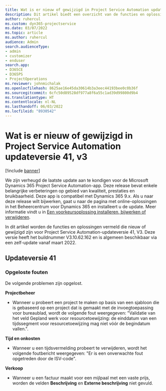 ```yaml
---
title: Wat is er nieuw of gewijzigd in Project Service Automation updateversie 41, v3
description: Dit artikel biedt een overzicht van de functies en oplossingen die beschikbaar zijn in Microsoft Dynamics 365 Project Service Automation-updateversie 41, V3.
author: ruhercul
ms.custom: dyn365-projectservice
ms.date: 03/07/2022
ms.topic: article
ms.author: ruhercul
audience: Admin
search.audienceType:
- admin
- customizer
- enduser
search.app:
- D365CE
- D365PS
- ProjectOperations
ms.reviewer: johnmichalak
ms.openlocfilehash: 8625ae16e45da30614b3a3eec44193bee0c0b36f
ms.sourcegitcommit: 6cfc50d89528df977a8f6a55c1ad39d99800d9b4
ms.translationtype: HT
ms.contentlocale: nl-NL
ms.lasthandoff: 06/03/2022
ms.locfileid: "8930542"
---
```

# <a name="whats-new-or-changed-in-project-service-automation-update-release-41-v3"></a>Wat is er nieuw of gewijzigd in Project Service Automation updateversie 41, v3

[!include [banner](../includes/psa-now-project-operations.md)]

We zijn verheugd de laatste update aan te kondigen voor de Microsoft Dynamics 365 Project Service Automation-app. Deze release bevat enkele belangrijke verbeteringen op gebied van kwaliteit, prestaties en bruikbaarheid. Deze app is compatibel met Dynamics 365 9.x. Als u naar deze release wilt bijwerken, gaat u naar de pagina met online-oplossingen in het Beheercentrum voor Dynamics 365 en installeert u de update. Meer informatie vindt u in [Een voorkeursoplossing installeren, bijwerken of verwijderen](/power-platform/admin/install-remove-preferred-solution).

In dit artikel worden de functies en oplossingen vermeld die nieuw of gewijzigd zijn voor Project Service Automation-updateversie 41, V3. Deze versie heeft het buildnummer V3.10.62.162 en is algemeen beschikbaar via een zelf-update vanaf maart 2022.

## <a name="update-release-41"></a>Updateversie 41

### <a name="bug-fixes"></a>Opgeloste fouten

De volgende problemen zijn opgelost.

**Projectbeheer**
- Wanneer u probeert een project te maken op basis van een sjabloon die is gebaseerd op een project dat is gemaakt met de invoegtoepassing voor bureaublad, wordt de volgende fout weergegeven: "Validatie van het veld Gepland werk voor resourcetoewijzing: de einddatum van een tijdssegment voor resourcetoewijzing mag niet vóór de begindatum vallen.".

**Tijd en onkosten**
- Wanneer u een tijdsvermelding probeert te verwijderen, wordt het volgende foutbericht weergegeven: "Er is een onverwachte fout opgetreden door de ISV-code".

**Verkoop**
- Wanneer u een factuur maakt voor een mijlpaal met een vaste prijs, worden de velden **Beschrijving** en **Externe beschrijving** niet gevuld. 
